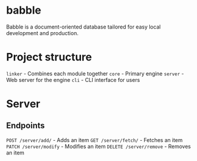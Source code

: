# babble

Babble is a document-oriented database tailored for easy local development and production.

# Project structure

`linker` - Combines each module together
`core` - Primary engine
`server` - Web server for the engine
`cli` - CLI interface for users

# Server

## Endpoints

`POST /server/add/` - Adds an item
`GET /server/fetch/` - Fetches an item
`PATCH /server/modify` - Modifies an item
`DELETE /server/remove` - Removes an item
